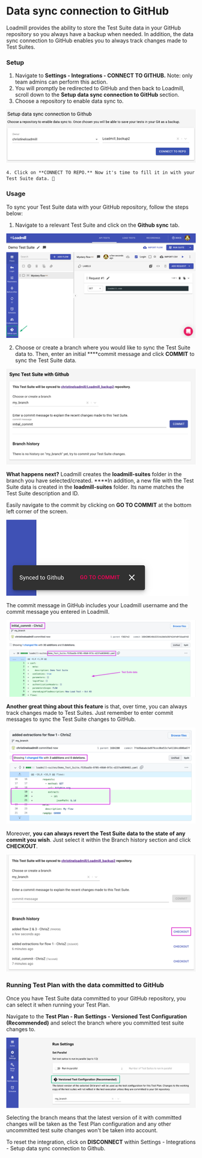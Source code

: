 # Data sync connection to GitHub

Loadmill provides the ability to store the Test Suite data in your GitHub repository so you always have a backup when needed. In addition, the data sync connection to GitHub enables you to always track changes made to Test Suites.

### Setup

1. Navigate to **Settings - Integrations - CONNECT TO GITHUB.** Note: only team admins can perform this action.
2. You will promptly be redirected to GitHub and then back to Loadmill, scroll down to the **Setup data sync connection to GitHub** section.
3. Choose a repository to enable data sync to. 

![The GitHub data sync integration setup page](../../.gitbook/assets/screen-shot-2021-03-04-at-12.07.23.png)

    4. Click on **CONNECT TO REPO.** Now it's time to fill it in with your Test Suite data. 🥳 

### **Usage**

To sync your Test Suite data with your GitHub repository, follow the steps below:

1. Navigate to a relevant Test Suite and click on the **Github sync** tab. 

![](../../.gitbook/assets/screenshot-2021-10-04t111550.674.png)

  2. Choose or create a branch where you would like to sync the Test Suite data to. Then, enter an initial ****commit message and click **COMMIT** to sync the Test Suite data. 

![](../../.gitbook/assets/screen-shot-2021-07-01-at-11.27.37.png)

**What happens next?** Loadmill creates the **loadmill-suites** folder in the branch you have selected/created. ****In addition, a new file with the Test Suite data is created in the **loadmill-suites** folder. Its name matches the Test Suite description and ID. 

Easily navigate to the commit by clicking on **GO TO COMMIT** at the bottom left corner of the screen.

![](../../.gitbook/assets/screen-shot-2021-03-03-at-13.34.26.png)

The commit message in GitHub includes your Loadmill username and the commit message you entered in Loadmill. 

![](../../.gitbook/assets/screenshot-2021-10-03t101237.441.png)

**Another great thing about this feature** is that, over time, you can always track changes made to Test Suites. Just remember to enter commit messages to sync the Test Suite changes to GitHub.

![](../../.gitbook/assets/screenshot-2021-10-03t101759.565.png)

Moreover, **you can always revert the Test Suite data to the state of any commit you wish**. Just select it within the Branch history section and click **CHECKOUT**.

![](../../.gitbook/assets/screenshot-2021-07-01t114156.102.png)

### Running Test Plan with the data committed to GitHub

Once you have Test Suite data committed to your GitHub repository, you can select it when running your Test Plan. 

Navigate to the **Test Plan - Run Settings - Versioned Test Configuration \(Recommended\)** and select the branch where you committed test suite changes to. 

![](../../.gitbook/assets/screenshot-2021-09-26t161339.565.png)

Selecting the branch means that the latest version of it with committed changes will be taken as the Test Plan configuration and any other uncommitted test suite changes won't be taken into account.

To reset the integration, click on **DISCONNECT** within Settings - Integrations - Setup data sync connection to Github.



